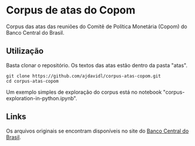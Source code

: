 # Corpus de atas do Copom

Corpus das atas das reuniões do Comitê de Política Monetária (Copom) do Banco Central do Brasil.

## Utilização

Basta clonar o repositório. Os textos das atas estão dentro da pasta "atas".

```shell
git clone https://github.com/ajdavidl/corpus-atas-copom.git
cd corpus-atas-copom
```

Um exemplo simples de exploração do corpus está no notebook "corpus-exploration-in-python.ipynb".

## Links

Os arquivos originais se encontram disponíveis no site do [Banco Central do Brasil](https://www.bcb.gov.br/publicacoes/atascopom/cronologicos).
